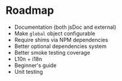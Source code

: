 # Roadmap

* Documentation (both jsDoc and external)
* Make `global` object configurable
* Require shims via NPM dependencies
* Better optional dependencies system
* Better smoke testing coverage
* L10n + i18n
* Beginner's guide
* Unit testing